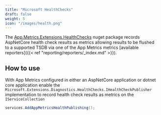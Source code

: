 ```yaml
---
title: "Microsoft HealthChecks"
draft: false
weight: 5
icon: "/images/health.png"
---
```


The [App.Metrics.Extensions.HealthChecks](https://www.nuget.org/packages/App.Metrics.Extensions.HealthChecks/) nuget package records AspNetCore health check results as metrics allowing results to be flushed to a supported TSDB via one of the App Metrics metrics [available reporters]({{< ref "reporting/reporters/_index.md" >}}).


## How to use

With App Metrics configured in either an AspNetCore application or dotnet core application enable the `Microsoft.Extensions.Diagnostics.HealthChecks.IHealthCheckPublisher` implementation to record health check results as metrics on the `IServiceCollection`

```csharp
services.AddAppMetricsHealthPublishing();
```